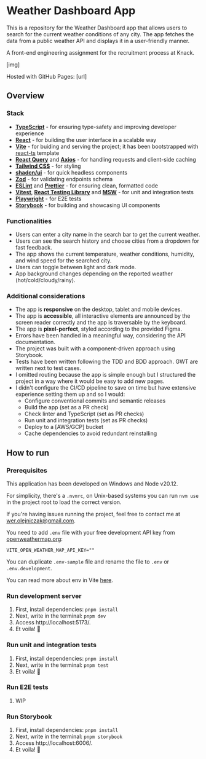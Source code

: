 # Weather Dashboard App

This is a repository for the Weather Dashboard app that allows users to search for the current weather conditions of any city.
The app fetches the data from a public weather API and displays it in a user-friendly manner.

A front-end engineering assignment for the recruitment process at Knack.

[img]

Hosted with GitHub Pages: [url]

## Overview

### Stack

- **[TypeScript](https://www.typescriptlang.org/)** - for ensuring type-safety and improving developer experience
- **[React](https://react.dev/)** - for building the user interface in a scalable way
- **[Vite](https://vitejs.dev/)** - for buiding and serving the project; it has been bootstrapped with [react-ts](https://vite.new/react-ts) template
- **[React Query](https://tanstack.com/query/v3)** and **[Axios](https://github.com/axios/axios)** - for handling requests and client-side caching
- **[Tailwind CSS](https://tailwindcss.com/)** - for styling
- **[shadcn/ui](https://ui.shadcn.com/)** - for quick headless components
- **[Zod](https://zod.dev/)** - for validating endpoints schema
- **[ESLint](https://eslint.org/)** and **[Prettier](https://prettier.io/)** - for ensuring clean, formatted code
- **[Vitest](https://vitest.dev/)**, **[React Testing Library](https://testing-library.com/docs/react-testing-library/intro/)** and **[MSW](https://mswjs.io/)** - for unit and integration tests
- **[Playwright](https://playwright.dev/)** - for E2E tests
- **[Storybook](https://storybook.js.org/)** - for building and showcasing UI components

### Functionalities

- Users can enter a city name in the search bar to get the current weather.
- Users can see the search history and choose cities from a dropdown for fast feedback.
- The app shows the current temperature, weather conditions, humidity, and wind speed for the searched city.
- Users can toggle between light and dark mode.
- App background changes depending on the reported weather (hot/cold/cloudy/rainy).

### Additional considerations

- The app is **responsive** on the desktop, tablet and mobile devices.
- The app is **accessible**, all interactive elements are announced by the screen reader correctly and the app is traversable by the keyboard.
- The app is **pixel-perfect**, styled according to the provided Figma.
- Errors have been handled in a meaningful way, considering the API documentation.
- The project was built with a component-driven approach using Storybook.
- Tests have been written following the TDD and BDD approach. GWT are written next to test cases.
- I omitted routing because the app is simple enough but I structured the project in a way where it would be easy to add new pages.
- I didn't configure the CI/CD pipeline to save on time but have extensive experience setting them up and so I would:
  - Configure conventional commits and semantic releases
  - Build the app (set as a PR check)
  - Check linter and TypeScript (set as PR checks)
  - Run unit and integration tests (set as PR checks)
  - Deploy to a [AWS/GCP] bucket
  - Cache dependencies to avoid redundant reinstalling

## How to run

### Prerequisites

This application has been developed on Windows and Node v20.12.

For simplicity, there's a `.nvmrc`, on Unix-based systems you can run `nvm use` in the project root to load the correct version.

If you're having issues running the project, feel free to contact me at [wer.olejniczak@gmail.com](mailto:wer.olejniczak@gmail.com).

You need to add `.env` file with your free development API key from [openweathermap.org](https://openweathermap.org/):

```
VITE_OPEN_WEATHER_MAP_API_KEY=""
```

You can duplicate `.env-sample` file and rename the file to `.env` or `.env.development`.

You can read more about env in Vite [here](https://vitejs.dev/guide/env-and-mode).

### Run development server

1. First, install dependencies: `pnpm install`
2. Next, write in the terminal: `pnpm dev`
3. Access http://localhost:5173/.
4. Et voila! 🎉

### Run unit and integration tests

1. First, install dependencies: `pnpm install`
2. Next, write in the terminal: `pnpm test`
3. Et voila! 🎉

### Run E2E tests

1. WIP

### Run Storybook

1. First, install dependencies: `pnpm install`
2. Next, write in the terminal: `pnpm storybook`
3. Access http://localhost:6006/.
4. Et voila! 🎉